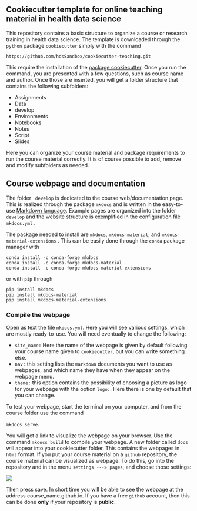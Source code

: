 ## Cookiecutter template for online teaching material in health data science

This repository contains a basic structure to organize a course or research training in health data science. The template is downloaded through the ` python` package `cookiecutter` simply with the command

`https://github.com/hdsSandbox/cookiecutter-teaching.git `

This require the installation of the [package cookiecutter](https://cookiecutter.readthedocs.io/). Once you run the command, you are presented with a few questions, such as course name and author. Once those are inserted, you will get a folder structure that contains the following subfolders:

*  Assignments
* Data
* develop
* Environments
* Notebooks
* Notes
* Script
* Slides

Here you can organize your course material and package requirements to run the course material correctly. It is of course possible to add, remove and modify subfolders as needed.

## Course webpage and documentation

The folder ` develop` is dedicated to the course web/documentation page. This is realized through the package `mkdocs` and is written in the easy-to-use [Markdown language](https://commonmark.org/help/). Example pages are organized into the folder `develop` and the website structure is exemplified in the configuration file `mkdocs.yml` . 

The package needed to install are `mkdocs`, `mkdocs-material`, and `mkdocs-material-extensions` . This can be easily done through the `conda` package manager with

```shell
conda install -c conda-forge mkdocs
conda install -c conda-forge mkdocs-material
conda install -c conda-forge mkdocs-material-extensions
```

or with `pip` through

```shell
pip install mkdocs
pip install mkdocs-material
pip install mkdocs-material-extensions
```

### Compile the webpage

Open as text the file `mkdocs.yml`. Here you will see various settings, which are mostly ready-to-use. You will need eventually to change the following:

*  `site_name:` Here the name of the webpage is given by default following your course name given to `cookiecutter`, but you can write something else.
* `nav:` this setting lists the `markdown` documents you want to use as webpages, and which name they have when they appear on the webpage menu.
* `theme:` this option contains the possibility of choosing a picture as logo for your webpage with the option `logo:`. Here there is one by default that you can change.

To test your webpage, start the terminal on your computer, and from the course folder use the command

`mkdocs serve`.

You will get a link to visualize the webpage on your browser. Use the command `mkdocs build` to compile your webpage. A new folder called `docs` will appear into your cookiecutter folder. This contains the webpages in `html` format. If you put your course material on a `github` repository, the course material can be visualized as webpage. To do this, go into the repository and in the menu `settings ---> pages`, and choose those settings:

![](/home/samuele/cookiecutter-teaching/screenshot.png) 

Then press save. In short time you will be able to see the webpage at the address course_name.github.io. If you have a free `github` account, then this can be done **only** if your repository is **public**.


